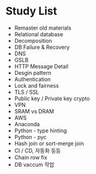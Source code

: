 # Study List

- Remaster old materials
- Relational database
- Decomposition
- DB Failure & Recovery
- DNS
- GSLB
- HTTP Message Detail
- Desgin pattern
- Authentication
- Lock and fairness
- TLS / SSL
- Public key / Private key crypto
- VPN
- SRAM vs DRAM
- AWS
- Anaconda
- Python - type hinting
- Python - pyc
- Hash join or sort-merge join
- CI / CD, 자동화 등등
- Chain row fix
- DB vaccum 작업
